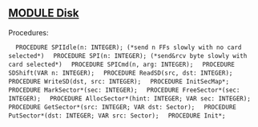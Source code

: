 
## [MODULE Disk](https://github.com/io-core/Kernel/blob/main/Disk.Mod)

Procedures:

[](https://github.com/io-core/Kernel/blob/main/Disk.Mod#L19) `  PROCEDURE SPIIdle(n: INTEGER); (*send n FFs slowly with no card selected*)`
[](https://github.com/io-core/Kernel/blob/main/Disk.Mod#L27) `  PROCEDURE SPI(n: INTEGER); (*send&rcv byte slowly with card selected*)`
[](https://github.com/io-core/Kernel/blob/main/Disk.Mod#L33) `  PROCEDURE SPICmd(n, arg: INTEGER);`
[](https://github.com/io-core/Kernel/blob/main/Disk.Mod#L45) `  PROCEDURE SDShift(VAR n: INTEGER);`
[](https://github.com/io-core/Kernel/blob/main/Disk.Mod#L53) `  PROCEDURE ReadSD(src, dst: INTEGER);`
[](https://github.com/io-core/Kernel/blob/main/Disk.Mod#L67) `  PROCEDURE WriteSD(dst, src: INTEGER);`
[](https://github.com/io-core/Kernel/blob/main/Disk.Mod#L81) `  PROCEDURE InitSecMap*;`
[](https://github.com/io-core/Kernel/blob/main/Disk.Mod#L87) `  PROCEDURE MarkSector*(sec: INTEGER);`
[](https://github.com/io-core/Kernel/blob/main/Disk.Mod#L92) `  PROCEDURE FreeSector*(sec: INTEGER);`
[](https://github.com/io-core/Kernel/blob/main/Disk.Mod#L97) `  PROCEDURE AllocSector*(hint: INTEGER; VAR sec: INTEGER);`
[](https://github.com/io-core/Kernel/blob/main/Disk.Mod#L107) `  PROCEDURE GetSector*(src: INTEGER; VAR dst: Sector);`
[](https://github.com/io-core/Kernel/blob/main/Disk.Mod#L113) `  PROCEDURE PutSector*(dst: INTEGER; VAR src: Sector);`
[](https://github.com/io-core/Kernel/blob/main/Disk.Mod#L119) `  PROCEDURE Init*;`
